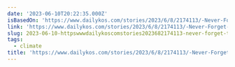 ```yaml
---
date: '2023-06-10T20:22:35.000Z'
isBasedOn: 'https://www.dailykos.com/stories/2023/6/8/2174113/-Never-Forget-They-Knew'
link: 'https://www.dailykos.com/stories/2023/6/8/2174113/-Never-Forget-They-Knew'
slug: 2023-06-10-httpswwwdailykoscomstories2023682174113-never-forget-they-knew
tags:
  - climate
title: 'https://www.dailykos.com/stories/2023/6/8/2174113/-Never-Forget-They-Knew'
---
```


